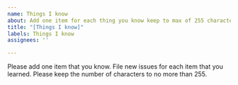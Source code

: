 ```yaml
---
name: Things I know
about: Add one item for each thing you know keep to max of 255 characters
title: "[Things I know]"
labels: Things I know
assignees: ''

---
```


Please add one item that you know.  File new issues for each item that you learned.  Please keep the number of characters to no more than 255.
